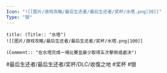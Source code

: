 ```yaml
---
Icon: "![[图片/游戏攻略/最后生还者/最后生还者/奖杯/水塔.png|30]]"
Type: "银"
---
```

```ad-common-silver-trophy
title: (Title:: "水塔")
![[图片/游戏攻略/最后生还者/最后生还者/奖杯/水塔.png|100]]

(Comment:: "在水塔完成一場比賽並最少取得五次擊倒或處決")
```

#最后生还者/最后生还者/奖杯/DLC/收復之地 #奖杯 #银
